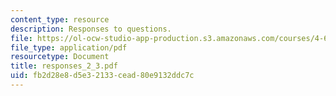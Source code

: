 ```yaml
---
content_type: resource
description: Responses to questions.
file: https://ol-ocw-studio-app-production.s3.amazonaws.com/courses/4-645-selected-topics-in-architecture-architecture-from-1750-to-the-present-fall-2004/fb2d28e8d5e32133cead80e9132ddc7c_responses_2_3.pdf
file_type: application/pdf
resourcetype: Document
title: responses_2_3.pdf
uid: fb2d28e8-d5e3-2133-cead-80e9132ddc7c
---
```

